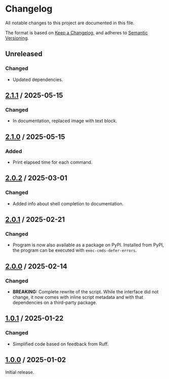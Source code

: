 # Changelog

All notable changes to this project are documented in this file.

The format is based on [Keep a Changelog](https://keepachangelog.com/en/1.1.0),
and adheres to [Semantic Versioning](https://semver.org/spec/v2.0.0).

## Unreleased

### Changed

- Updated dependencies.

## [2.1.1](https://github.com/trallnag/exec-cmds-defer-errors/compare/v2.1.0...v2.1.1) / 2025-05-15

### Changed

- In documentation, replaced image with text block.

## [2.1.0](https://github.com/trallnag/exec-cmds-defer-errors/compare/v2.0.2...v2.1.0) / 2025-05-15

### Added

- Print elapsed time for each command.

## [2.0.2](https://github.com/trallnag/exec-cmds-defer-errors/compare/v2.0.1...v2.0.2) / 2025-03-01

### Changed

- Added info about shell completion to documentation.

## [2.0.1](https://github.com/trallnag/exec-cmds-defer-errors/compare/v2.0.0...v2.0.1) / 2025-02-21

### Changed

- Program is now also available as a package on PyPI. Installed from PyPI, the
  program can be executed with `exec-cmds-defer-errors`.

## [2.0.0](https://github.com/trallnag/exec-cmds-defer-errors/compare/v1.0.1...v2.0.0) / 2025-02-14

### Changed

- **BREAKING:** Complete rewrite of the script. While the interface did not
  change, it now comes with inline script metadata and with that dependencies on
  a third-party package.

## [1.0.1](https://github.com/trallnag/exec-cmds-defer-errors/compare/v1.0.0...v1.0.1) / 2025-01-22

### Changed

- Simplified code based on feedback from Ruff.

## [1.0.0](https://github.com/trallnag/exec-cmds-defer-errors/compare/6d6aae2516233dae8e771d936df3e19443189a5c...v1.0.0) / 2025-01-02

Initial release.
